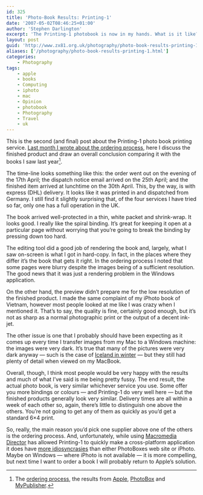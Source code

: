 ```yaml
---
id: 325
title: 'Photo-Book Results: Printing-1'
date: '2007-05-02T08:46:25+01:00'
author: 'Stephen Darlington'
excerpt: 'The Printing-1 photobook is now in my hands. What is it like? How does it compare with the other books that I have seen?'
layout: post
guid: 'http://www.zx81.org.uk/photography/photo-book-results-printing-1.html'
aliases: ['/photography/photo-book-results-printing-1.html']
categories:
    - Photography
tags:
    - apple
    - books
    - Computing
    - iphoto
    - mac
    - Opinion
    - photobook
    - Photography
    - Travel
    - uk
---
```


This is the second (and final) post about the Printing-1 photo book printing service. [Last month I wrote about the ordering process](/photography/photo-book-test-printing-1.html "Printing-1 Ordering Process"), here I discuss the finished product and draw an overall conclusion comparing it with the books I saw last year[^1].

The time-line looks something like this: the order went out on the evening of the 17th April; the dispatch notice email arrived on the 25th April; and the finished item arrived at lunchtime on the 30th April. This, by the way, is with express (DHL) delivery. It looks like it was printed in and dispatched from Germany. I still find it slightly surprising that, of the four services I have tried so far, only one has a full operation in the UK.

The book arrived well-protected in a thin, white packet and shrink-wrap. It looks good. I really like the spiral binding. It’s great for keeping it open at a particular page without worrying that you’re going to break the binding by pressing down too hard.

The editing tool did a good job of rendering the book and, largely, what I saw on-screen is what I got in hard-copy. In fact, in the places where they differ it’s the book that gets it right. In the ordering process I noted that some pages were blurry despite the images being of a sufficient resolution. The good news that it was just a rendering problem in the Windows application.

On the other hand, the preview didn’t prepare me for the low resolution of the finished product. I made the same complaint of my iPhoto book of Vietnam, however most people looked at me like I was crazy when I mentioned it. That’s to say, the quality is fine, certainly good enough, but it’s not as sharp as a normal photographic print or the output of a decent ink-jet.

The other issue is one that I probably should have been expecting as it comes up every time I transfer images from my Mac to a Windows machine: the images were very dark. It’s true that many of the pictures were very dark anyway — such is the case of [Iceland in winter](/travel/iceland.html "Iceland images and commentary") — but they still had plenty of detail when viewed on my MacBook.

Overall, though, I think most people would be very happy with the results and much of what I’ve said is me being pretty fussy. The end result, the actual photo book, is very similar whichever service you use. Some offer you more bindings or colours — and Printing-1 do very well here — but the finished products generally look very similar. Delivery times are all within a week of each other so, again, there’s little to distinguish one above the others. You’re not going to get any of them as quickly as you’d get a standard 6×4 print.

So, really, the main reason you’d pick one supplier above one of the others is the ordering process. And, unfortunately, while using [Macromedia Director](http://www.adobe.com/products/director/ "Adobe/Macromedia Director") has allowed Printing-1 to quickly make a cross-platform application it does have [more idiosyncrasies](/photography/photo-book-test-printing-1.html "Printing-1's Ordering Process") than either PhotoBoxes web site or iPhoto. Maybe on Windows — where iPhoto is not available — it is more compelling, but next time I want to order a book I will probably return to Apple’s solution.
[^1]: The [ordering process](/photography/photo-book-group-test-part-1.html "Ordering photobooks"), the results from [Apple](/photography/photo-book-group-test-part-3.html "Apple iPhoto"), [PhotoBox](/photography/photo-book-group-test-part-2.html "PhotoBox") and [MyPublisher](/photography/photo-book-group-test-part-4.html "MyPublisher").

